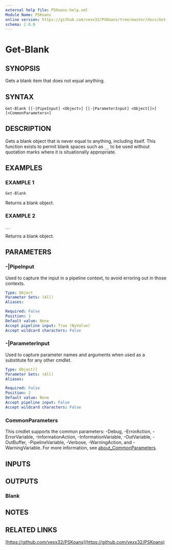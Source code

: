 ```yaml
---
external help file: PSKoans-help.xml
Module Name: PSKoans
online version: https://github.com/vexx32/PSKoans/tree/master/docs/Get-Blank.md
schema: 2.0.0
---
```


# Get-Blank

## SYNOPSIS
Gets a blank item that does not equal anything.

## SYNTAX

```
Get-Blank [[-|PipeInput] <Object>] [[-|ParameterInput] <Object[]>] [<CommonParameters>]
```

## DESCRIPTION
Gets a blank object that is never equal to anything, including itself.
This function exists to permit blank spaces such as `__` to be used without quotation marks where it is situationally appropriate.

## EXAMPLES

### EXAMPLE 1
```
Get-Blank
```

Returns a blank object.

### EXAMPLE 2
```
__
```

Returns a blank object.

## PARAMETERS

### -|PipeInput
Used to capture the input in a pipeline context, to avoid erroring out in those contexts.

```yaml
Type: Object
Parameter Sets: (All)
Aliases:

Required: False
Position: 1
Default value: None
Accept pipeline input: True (ByValue)
Accept wildcard characters: False
```

### -|ParameterInput
Used to capture parameter names and arguments when used as a substitute for any other cmdlet.

```yaml
Type: Object[]
Parameter Sets: (All)
Aliases:

Required: False
Position: 2
Default value: None
Accept pipeline input: False
Accept wildcard characters: False
```

### CommonParameters
This cmdlet supports the common parameters: -Debug, -ErrorAction, -ErrorVariable, -InformationAction, -InformationVariable, -OutVariable, -OutBuffer, -PipelineVariable, -Verbose, -WarningAction, and -WarningVariable. For more information, see [about_CommonParameters](http://go.microsoft.com/fwlink/?LinkID=113216).

## INPUTS

## OUTPUTS

### Blank
## NOTES

## RELATED LINKS

[https://github.com/vexx32/PSKoans](https://github.com/vexx32/PSKoans)
